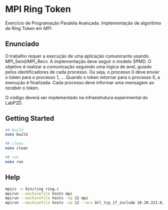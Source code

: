 # MPI Ring Token

Exercício de Programação Paralela Avançada. Implementação de algorítimo de Ring Token em MPI

## Enunciado

O trabalho requer a execução de uma aplicação comunicante usando MPI_Send/MPI_Recv. A implementação deve seguir o modelo SPMD. O objetivo é realizar a comunicação seguindo uma lógica de anel, guiado pelos identificadores de cada processo. Ou seja, o processo 0 deve enviar o token para o processo 1, ... Quando o token retornar para o processo 0, a execução é finalizada. Cada processo deve informar uma mensagem ao receber o token.

O código deverá ser implementado na infraestrutura experimental do LabP2D.

## Getting Started

``` sh
## build
make build
```

``` sh
## clean
make clean
```

``` sh
## run
make run
```

## Help

``` sh
mpicc -o bin/ring ring.c
mpirun --machinefile hosts mpi
mpirun --machinefile hosts -np 12 mpi
mpirun --machinefile hosts -np 12 --mca btl_tcp_if_include 10.20.221.0/24 mpi
```
